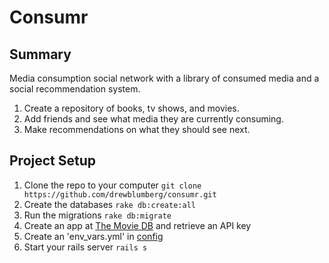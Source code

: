 Consumr
=======

## Summary

Media consumption social network with a library of consumed media and a social recommendation system.

1. Create a repository of books, tv shows, and movies.
2. Add friends and see what media they are currently consuming.
3. Make recommendations on what they should see next.

## Project Setup

1. Clone the repo to your computer
   `git clone https://github.com/drewblumberg/consumr.git`
1. Create the databases
   `rake db:create:all`
1. Run the migrations
   `rake db:migrate`
2. Create an app at [The Movie DB](themoviedb.org) and retrieve an API key
3. Create an 'env_vars.yml' in [config](/config)
4. Start your rails server
   `rails s`